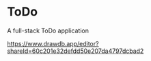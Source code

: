 # ToDo
A full-stack ToDo application

https://www.drawdb.app/editor?shareId=60c201e32defdd50e207da4797dcbad2